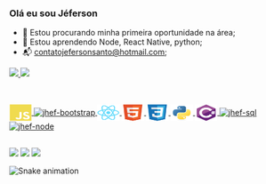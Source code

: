 ### Olá eu sou Jéferson

- 🔭 Estou procurando minha primeira oportunidade na área;
- 🌱 Estou aprendendo Node, React Native, python;
- 📬 contatojefersonsanto@hotmail.com;

<div>
  <a href="https://github.com/jhefsantos">
  <img height="180em" src="https://github-readme-stats.vercel.app/api?username=jhefsantos&show_icons=true&theme=github_dark&include_all_commits=true&count_private=true"/>
  <img height="180em" src="https://github-readme-stats.vercel.app/api/top-langs/?username=jhefsantos&layout=compact&langs_count=7&theme=github_dark"/>
</div>
  
 ##
  
<div style="display: inline_block"><br>
  <img align="center" alt="jhef-Js" height="30" width="40" src="https://raw.githubusercontent.com/devicons/devicon/master/icons/javascript/javascript-plain.svg">
  <img align="center" alt="jhef-bootstrap" height="30" width="40" src="https://cdn.jsdelivr.net/gh/devicons/devicon/icons/bootstrap/bootstrap-original.svg">
  <img align="center" alt="jhef-React" height="30" width="40" src="https://raw.githubusercontent.com/devicons/devicon/master/icons/react/react-original.svg">
  <img align="center" alt="jhef-HTML" height="30" width="40" src="https://raw.githubusercontent.com/devicons/devicon/master/icons/html5/html5-original.svg">
  <img align="center" alt="jhef-CSS" height="30" width="40" src="https://raw.githubusercontent.com/devicons/devicon/master/icons/css3/css3-original.svg">
  <img align="center" alt="jhef-Python" height="30" width="40" src="https://raw.githubusercontent.com/devicons/devicon/master/icons/python/python-original.svg">
  <img align="center" alt="jhef-Csharp" height="30" width="40" src="https://raw.githubusercontent.com/devicons/devicon/master/icons/csharp/csharp-original.svg">
  <img align="center" alt="jhef-sql" height="30" width="40"
src="https://cdn.jsdelivr.net/gh/devicons/devicon/icons/mysql/mysql-original.svg">
  <img align="center" alt="jhef-node" height="30" width="40" src="https://cdn.jsdelivr.net/gh/devicons/devicon/icons/nodejs/nodejs-original.svg" />
</div>
  
  ##
  
  <div> 
  <a href="https://www.instagram.com/jeferson_sdm" target="_blank"><img src="https://img.shields.io/badge/-Instagram-%23E4405F?style=for-the-badge&logo=instagram&logoColor=white" target="_white"></a> 
  <a href = "mailto:contatojefersonsanto@hotmail.com" target="blank"><img src="https://img.shields.io/badge/Microsoft_Outlook-0078D4?style=for-the-badge&logo=microsoft-outlook&logoColor=white" target="_blank"></a>
  <a href="https://www.linkedin.com/in/jhefsantos/" target="_blank"><img src="https://img.shields.io/badge/-LinkedIn-%230077B5?style=for-the-badge&logo=linkedin&logoColor=white" target="_blank"></a>
    </div>
  
 ![Snake animation](https://github.com/jhefsantos/jhefsantos/blob/output/github-contribution-grid-snake.svg)
  
